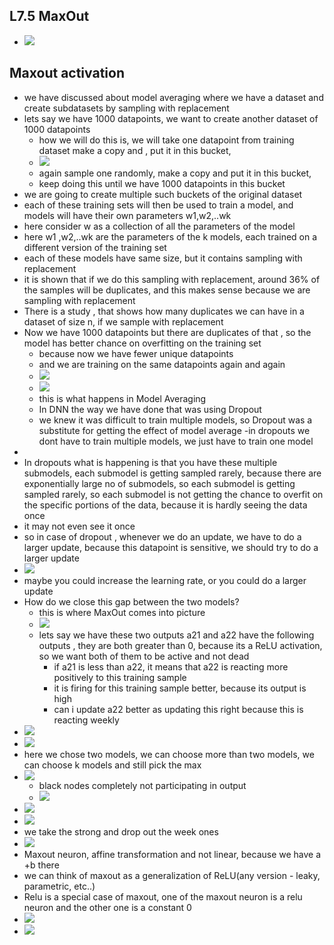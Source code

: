## L7.5 MaxOut

- ![](2023-11-19-20-31-31.png)
## Maxout activation

- we have discussed about model averaging where we have a dataset and create subdatasets by sampling with replacement
- lets say we have 1000 datapoints, we want to create another dataset of 1000 datapoints 
  - how we will do this is, we will take one datapoint from training dataset make a copy and , put it in this bucket, 
  - ![](2023-11-19-20-47-43.png)
  - again sample one randomly, make a copy and put it in this bucket,
  - keep doing this until we have 1000 datapoints in this bucket
- we are going to create multiple such buckets of the original dataset
- each of these training sets will then be used to train a model, and models will have their own parameters w1,w2,..wk
- here consider w as a collection of all the parameters of the model
- here w1 ,w2,..wk are the parameters of the k models, each trained on a different version of the training set
- each of these models have same size, but it contains sampling with replacement
- it is shown that if we do this sampling with replacement, around 36% of the samples will be duplicates, and this makes sense because we are sampling with replacement
- There is a study , that shows how many duplicates we can have in a dataset of size n, if we sample with replacement
- Now we have 1000 datapoints but there are duplicates of that , so the model has better chance on overfitting  on the training set
  - because now we have fewer unique datapoints
  - and we are training on the same datapoints again and again
  - ![](2023-11-19-20-52-58.png)
  - ![](2023-11-19-20-53-53.png)
  - this is what happens in Model Averaging
  - In DNN the way we have done that was using Dropout
  - we knew it was difficult to train multiple models, so Dropout was a substitute for getting the effect of model average
-in dropouts we dont have to train multiple models, we just have to train one model
- 
- In dropouts what is happening is that you have these multiple submodels, each submodel is getting sampled rarely, because there are exponentially large no of submodels, so each submodel is getting sampled rarely, so each submodel is not getting the chance to overfit on the specific portions of the data, because it is hardly seeing the data once
- it may not even see it once
- so in case of dropout , whenever we do an update, we have to do a larger update, because this datapoint is sensitive, we should try to do a larger update
- ![](2023-11-19-21-06-39.png)
- maybe you could increase the learning rate, or you could do a larger update
- How do we close this gap between the two models?
  - this is where MaxOut comes into picture
  - ![](2023-11-19-21-10-32.png)
  - lets say we have these two outputs a21 and a22 have the following outputs , they are both greater than 0, because its a ReLU activation, so we want both of them to be active and not dead
    - if a21 is less than a22, it means that a22 is reacting more positively to this training sample
    - it is firing for this training sample better, because its output  is high
    - can i update a22 better as updating this right because  this is reacting weekly
- ![](2023-11-19-21-19-08.png)
- ![](2023-11-19-21-20-25.png)
- here we chose two models, we can choose more than two models, we can choose k models and still pick the max
- ![](2023-11-19-21-27-06.png)
  - black nodes completely not participating in output
  - ![](2023-11-19-21-28-30.png)
- ![](2023-11-19-21-28-46.png)
- ![](2023-11-19-21-30-32.png)
- we take the strong and drop out the week ones
- ![](2023-11-19-21-49-54.png)
- Maxout neuron, affine transformation and not linear, because we have a +b there
- we can think of maxout as a generalization of ReLU(any version - leaky, parametric, etc..)
- Relu is a special case of maxout, one of the maxout neuron is a relu neuron and the other one is a constant 0
- ![](2023-11-19-21-54-41.png)
- ![](2023-11-19-21-58-11.png)